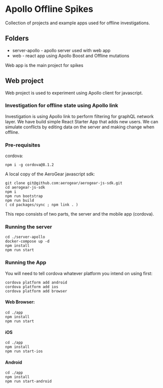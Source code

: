 # Apollo Offline Spikes

Collection of projects and example apps used for offline investigations.


## Folders

- server-apollo	- apollo server used with web app
- web - react app using Apollo Boost and Offline mutations

Web app is the main project for spikes

## Web project

Web project is used to experiment using Apollo client for javascript.

### Investigation for offline state using Apollo link

Investigation is using Apollo link to perform filtering for graphQL network layer.
We have build simple React Starter App that adds new users.
We can simulate conflicts by editing data on the server and making change when offline.

### Pre-requisites

cordova:
```
npm i -g cordova@8.1.2
```

A local copy of the AeroGear javascript sdk:

```
git clone git@github.com:aerogear/aerogear-js-sdk.git
cd aerogear-js-sdk
npm i
npm run bootstrap
npm run build
( cd packages/sync ; npm link . )
```

This repo consists of two parts, the server and the mobile app (cordova).

### Running the server

```
cd ./server-apollo
docker-compose up -d
npm install
npm run start
```

### Running the App

You will need to tell cordova whatever platform you intend on using first:

```
cordova platform add android
cordova platform add ios
cordova platform add browser
```

#### Web Browser:

```
cd ./app
npm install
npm run start
```

#### iOS

```
cd ./app
npm install
npm run start-ios
```

#### Android

```
cd ./app
npm install
npm run start-android
```
